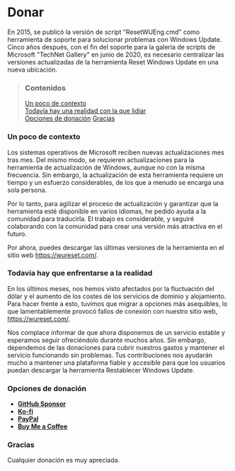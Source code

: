 # Donar

En 2015, se publicó la versión de script "ResetWUEng.cmd" como herramienta de soporte para solucionar problemas con Windows Update. Cinco años después, con el fin del soporte para la galería de scripts de Microsoft "TechNet Gallery" en junio de 2020, es necesario centralizar las versiones actualizadas de la herramienta Reset Windows Update en una nueva ubicación.

> ### Contenidos
>
> [Un poco de contexto](#un-poco-de-contexto) <br />
> [Todavía hay una realidad con la que lidiar](#todavia-hay-que-enfrentarse-a-la-realidad) <br />
> [Opciones de donación](#opciones-de-donacion)
> [Gracias](#gracias)

### Un poco de contexto

Los sistemas operativos de Microsoft reciben nuevas actualizaciones mes tras mes. Del mismo modo, se requieren actualizaciones para la herramienta de actualización de Windows, aunque no con la misma frecuencia. Sin embargo, la actualización de esta herramienta requiere un tiempo y un esfuerzo considerables, de los que a menudo se encarga una sola persona.

Por lo tanto, para agilizar el proceso de actualización y garantizar que la herramienta esté disponible en varios idiomas, he pedido ayuda a la comunidad para traducirla. El trabajo es considerable, y seguiré colaborando con la comunidad para crear una versión más atractiva en el futuro.

Por ahora, puedes descargar las últimas versiones de la herramienta en el sitio web https://wureset.com/.

### Todavía hay que enfrentarse a la realidad

En los últimos meses, nos hemos visto afectados por la fluctuación del dólar y el aumento de los costes de los servicios de dominio y alojamiento. Para hacer frente a esto, tuvimos que migrar a opciones más asequibles, lo que lamentablemente provocó fallos de conexión con nuestro sitio web, https://wureset.com/.

Nos complace informar de que ahora disponemos de un servicio estable y esperamos seguir ofreciéndolo durante muchos años. Sin embargo, dependemos de las donaciones para cubrir nuestros gastos y mantener el servicio funcionando sin problemas. Tus contribuciones nos ayudarán mucho a mantener una plataforma fiable y accesible para que los usuarios puedan descargar la herramienta Restablecer Windows Update.

### Opciones de donación

- [**GitHub Sponsor**](https://github.com/sponsors/ManuelGil)
- [**Ko-fi**](https://ko-fi.com/ManuelGil)
- [**PayPal**](https://paypal.me/ManuelFGil)
- [**Buy Me a Coffee**](https://www.buymeacoffee.com/ManuelGil)

### Gracias

Cualquier donación es muy apreciada.
